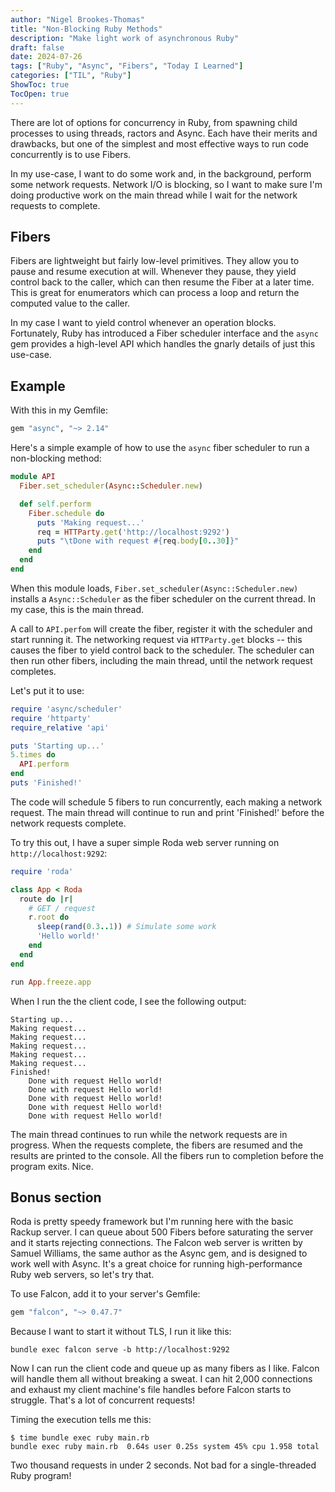 ```yaml
---
author: "Nigel Brookes-Thomas"
title: "Non-Blocking Ruby Methods"
description: "Make light work of asynchronous Ruby"
draft: false
date: 2024-07-26
tags: ["Ruby", "Async", "Fibers", "Today I Learned"]
categories: ["TIL", "Ruby"]
ShowToc: true
TocOpen: true
---
```


There are lot of options for concurrency in Ruby, from spawning child processes to using threads, ractors and Async. Each have their merits and drawbacks, but one of the simplest and most effective ways to run code concurrently is to use Fibers.

In my use-case, I want to do some work and, in the background, perform some network requests. Network I/O is blocking, so I want to make sure I'm doing productive work on the main thread while I wait for the network requests to complete.

## Fibers
Fibers are lightweight but fairly low-level primitives. They allow you to pause and resume execution at will. Whenever they pause, they yield control back to the caller, which can then resume the Fiber at a later time. This is great for enumerators which can process a loop and return the computed value to the caller.

In my case I want to yield control whenever an operation blocks. Fortunately, Ruby has introduced a Fiber scheduler interface and the `async` gem provides a high-level API which handles the gnarly details of just this use-case.

## Example
With this in my Gemfile:
```ruby
gem "async", "~> 2.14"
```

Here's a simple example of how to use the `async` fiber scheduler to run a non-blocking method:

```ruby
module API
  Fiber.set_scheduler(Async::Scheduler.new)

  def self.perform
    Fiber.schedule do
      puts 'Making request...'
      req = HTTParty.get('http://localhost:9292')
      puts "\tDone with request #{req.body[0..30]}"
    end
  end
end
```

When this module loads, `Fiber.set_scheduler(Async::Scheduler.new)` installs a `Async::Scheduler` as the fiber scheduler on the current thread. In my case, this is the main thread.

A call to `API.perfom` will create the fiber, register it with the scheduler and start running it. The networking request via `HTTParty.get` blocks -- this causes the fiber to yield control back to the scheduler. The scheduler can then run other fibers, including the main thread, until the network request completes.

Let's put it to use:

  ```ruby
  require 'async/scheduler'
  require 'httparty'
  require_relative 'api'

  puts 'Starting up...'
  5.times do
    API.perform
  end
  puts 'Finished!'
```

The code will schedule 5 fibers to run concurrently, each making a network request. The main thread will continue to run and print 'Finished!' before the network requests complete.

To try this out, I have a super simple Roda web server running on `http://localhost:9292`:

```ruby
require 'roda'

class App < Roda
  route do |r|
    # GET / request
    r.root do
      sleep(rand(0.3..1)) # Simulate some work
      'Hello world!'
    end
  end
end

run App.freeze.app
```

When I run the the client code, I see the following output:

```shell
Starting up...
Making request...
Making request...
Making request...
Making request...
Making request...
Finished!
 	Done with request Hello world!
 	Done with request Hello world!
 	Done with request Hello world!
 	Done with request Hello world!
 	Done with request Hello world!
```

The main thread continues to run while the network requests are in progress. When the requests complete, the fibers are resumed and the results are printed to the console. All the fibers run to completion before the program exits. Nice.

## Bonus section
Roda is pretty speedy framework but I'm running here with the basic Rackup server. I can queue about 500 Fibers before saturating the server and it starts rejecting connections. The Falcon web server is written by Samuel Williams, the same author as the Async gem, and is designed to work well with Async. It's a great choice for running high-performance Ruby web servers, so let's try that.

To use Falcon, add it to your server's Gemfile:

```ruby
gem "falcon", "~> 0.47.7"
```

Because I want to start it without TLS, I run it like this:

```shell
bundle exec falcon serve -b http://localhost:9292
```

Now I can run the client code and queue up as many fibers as I like. Falcon will handle them all without breaking a sweat. I can hit 2,000 connections and exhaust my client machine's file handles before Falcon starts to struggle. That's a lot of concurrent requests!

Timing the execution tells me this:

```shell
$ time bundle exec ruby main.rb
bundle exec ruby main.rb  0.64s user 0.25s system 45% cpu 1.958 total
```

Two thousand requests in under 2 seconds. Not bad for a single-threaded Ruby program!
